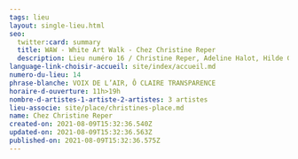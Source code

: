 ```yaml
---
tags: lieu
layout: single-lieu.html
seo:
  twitter:card: summary
  title: WAW - White Art Walk - Chez Christine Reper
  description: Lieu numéro 16 / Christine Reper, Adeline Halot, Hilde Ghesquiere
language-link-choisir-accueil: site/index/accueil.md
numero-du-lieu: 14
phrase-blanche: VOIX DE L’AIR, Ô CLAIRE TRANSPARENCE
horaire-d-ouverture: 11h>19h
nombre-d-artistes-1-artiste-2-artistes: 3 artistes
lieu-associe: site/place/christines-place.md
name: Chez Christine Reper
created-on: 2021-08-09T15:32:36.540Z
updated-on: 2021-08-09T15:32:36.563Z
published-on: 2021-08-09T15:32:36.575Z
---
```

